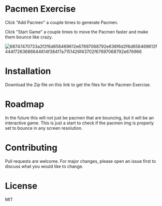 # Pacmen Exercise

Click "Add Pacmen" a couple times to generate Pacmen.

Click "Start Game" a couple times to move the Pacmen faster and make them bounce like crazy.


![68747470733a2f2f6d656469612e67697068792e636f6d2f6d656469612f444f7263686644614f384f7a7151426f43702f67697068792e676966](https://user-images.githubusercontent.com/76454035/112881509-fed11780-9088-11eb-997b-4d5fa1bfd1be.gif)




# Installation
Download the Zip file on this link to get the files for the Pacmen Exercise.

# Roadmap
In the future this will not just be pacmen that are bouncing, but it will be an interactive game. This is just a start to check if the pacmen img is properly set to bounce in any screen resolution.

# Contributing
Pull requests are welcome. For major changes, please open an issue first to discuss what you would like to change.

# License
MIT
